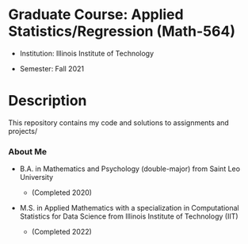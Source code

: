 # Graduate Course: Applied Statistics/Regression (Math-564)

- Institution: Illinois Institute of Technology

- Semester: Fall 2021


# Description

This repository contains my code and solutions to assignments and projects/


### About Me

- B.A. in Mathematics and Psychology (double-major) from Saint Leo University 
  + (Completed 2020)

- M.S. in Applied Mathematics with a specialization in Computational Statistics for Data Science from Illinois Institute of Technology (IIT) 
  + (Completed 2022)
